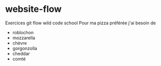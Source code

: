 # website-flow
Exercices git flow wild code school
Pour ma pizza préférée j'ai besoin de
- roblochon
- mozzarella
- chèvre
- gorgonzolla
- cheddar
- comté
